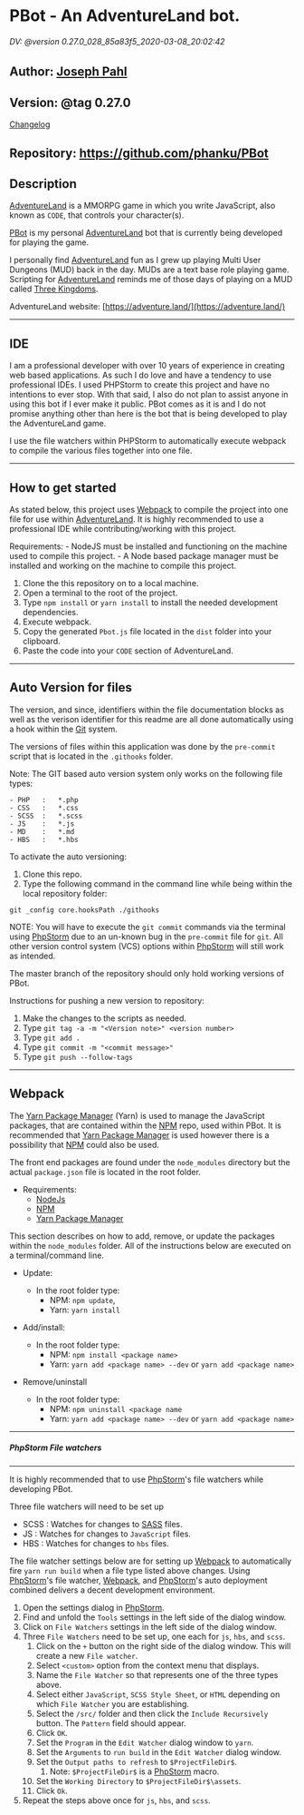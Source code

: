 # PBot - An AdventureLand bot.
###### DV: @version 0.27.0_028_85a83f5_2020-03-08_20:02:42
## Author: [Joseph Pahl]
## Version: @tag 0.27.0

[Changelog](CHANGELOG.md)
    
## Repository: https://github.com/phanku/PBot

## Description
 
[AdventureLand] is a MMORPG game in which you write JavaScript, also known as `CODE`, that controls your character(s).

[PBot] is my personal [AdventureLand] bot that is currently being developed for playing the game. 

I personally find [AdventureLand] fun as I grew up playing Multi User Dungeons (MUD) back in the day. MUDs are a text 
base role playing game. Scripting for [AdventureLand] reminds me of those days of playing on 
a MUD called [Three Kingdoms].

AdventureLand website: [https://adventure.land/](https://adventure.land/)

------------------------------------------------------------
IDE
------------------------------------------------------------

I am a professional developer with over 10 years of experience in creating web based applications. As such I do love
and have a tendency to use professional IDEs. I used PHPStorm to create this project and have no intentions to ever 
stop. With that said, I also do not plan to assist anyone in using this bot if I ever make it public. PBot comes
as it is and I do not promise anything other than here is the bot that is being developed to play the AdventureLand game.  

I use the file watchers within PHPStorm to automatically execute webpack to compile the various files together into
one file. 

------------------------------------------------------------
How to get started
------------------------------------------------------------

As stated below, this project uses [Webpack] to compile the project into one file for use within [AdventureLand].
It is highly recommended to use a professional IDE while contributing/working with this project. 

Requirements:
    - NodeJS must be installed and functioning on the machine used to compile this project.
    - A Node based package manager must be installed and working on the machine to compile this project. 

1) Clone the this repository on to a local machine. 
2) Open a terminal to the root of the project. 
3) Type `npm install` or `yarn install` to install the needed development dependencies.
4) Execute webpack. 
5) Copy the generated `Pbot.js` file located in the `dist` folder into your clipboard.
6) Paste the code into your `CODE` section of AdventureLand.

------------------------------------------------------------
Auto Version for files
------------------------------------------------------------

The version, and since, identifiers within the file documentation blocks as well as the verison identifier for this
readme are all done automatically using a hook within the [Git] system. 

The versions of files within this application was done by the `pre-commit` script that is located
in the `.githooks` folder. 

Note: The GIT based auto version system only works on the following file types: 

    - PHP   :   *.php
    - CSS   :   *.css
    - SCSS  :   *.scss
    - JS    :   *.js
    - MD    :   *.md
    - HBS   :   *.hbs

To activate the auto versioning:
 1) Clone this repo.
 2) Type the following command in the command line while being within the local repository folder:
 
 `git _config core.hooksPath ./githooks`
  
 NOTE: You will have to execute the `git commit` commands via the terminal using [PhpStorm] due to an un-known bug
 in the `pre-commit` file for `git`. All other version control system (VCS) options within [PhpStorm] will still work
 as intended. 

The master branch of the repository should only hold working versions of PBot. 

Instructions for pushing a new version to repository: 
1) Make the changes to the scripts as needed. 
2) Type `git tag -a -m "<Version note>" <version number>`
3) Type `git add .`
4) Type `git commit -m "<commit message>"`
5) Type `git push --follow-tags`
 
------------------------------------------------------------
Webpack 
------------------------------------------------------------ 
    
The [Yarn Package Manager] (Yarn) is used to manage the JavaScript packages, that are contained within the [NPM] repo, 
used within PBot. It is recommended that [Yarn Package Manager] is used however there is a possibility that [NPM] 
could also be used.
 
The front end packages are found under the `node_modules` directory but the actual `package.json` file 
is located in the root folder. 

- Requirements: 
    - [NodeJs]
    - [NPM]
    - [Yarn Package Manager]
    
This section describes on how to add, remove, or update the packages within the `node_modules` folder.
All of the instructions below are executed on a terminal/command line. 

- Update: 
    
    - In the root folder type: 
        - NPM: `npm update`,
        - Yarn: `yarn install`
    
- Add/install:

    - In the root folder type: 
        - NPM: `npm install <package name>`
        - Yarn: `yarn add <package name> --dev` or `yarn add <package name>`
    
- Remove/uninstall

    - In the root folder type: 
        - NPM: `npm uninstall <package name`
        - Yarn: `yarn add <package name> --dev` or `yarn add <package name>`
 
------------------------------------------------------------
##### PhpStorm File watchers
------------------------------------------------------------

It is highly recommended that to use [PhpStorm]'s file watchers while developing PBot.

Three file watchers will need to be set up

- SCSS : Watches for changes to [SASS] files.
- JS : Watches for changes to `JavaScript` files.
- HBS : Watches for changes to `hbs` files.
    
The file watcher settings below are for setting up [Webpack] to automatically fire `yarn run build` when a file type
listed above changes. Using [PhpStorm]'s file watcher, [Webpack], and [PhpStorm]'s auto deployment combined delivers a
decent development environment. 

1. Open the settings dialog in [PhpStorm]. 
2. Find and unfold the `Tools` settings in the left side of the dialog window.
3. Click on `File Watchers` settings in the left side of the dialog window.
4. Three `File Watchers` need to be set up, one each for `js`, `hbs`, and `scss`.
    1. Click on the `+` button on the right side of the dialog window. This will create a new `File watcher`.
    2. Select `<custom>` option from the context menu that displays. 
    3. Name the `File Watcher` so that represents one of the three types above.
    4. Select either `JavaScript`, `SCSS Style Sheet`, or `HTML` depending on which `File Watcher` you are establishing.
    5. Select the `/src/` folder and then click the `Include Recursively` button. The `Pattern` field should appear.
    6. Click `OK`.
    7. Set the `Program` in the `Edit Watcher` dialog window to `yarn`.
    8. Set the `Arguments` to `run build` in the `Edit Watcher` dialog window. 
    9. Set the `Output paths to refresh` to `$ProjectFileDir$`. 
        1. Note: `$ProjectFileDir$` is a [PhpStorm] macro.
    10. Set the `Working Directory` to `$ProjectFileDir$\assets`. 
    11. Click `Ok`.
5. Repeat the steps above once for `js`, `hbs`, and `scss`. 

[//]: # (These are reference links used in the body of this note.)
     
   [Joseph Pahl]: <https://github.com/phanku/>   
   [NodeJs]: <https://nodejs.org/en/>
   [Node Package Manager]: <https://www.npmjs.com/>
   [NPM]: <https://www.npmjs.com/>
   [Yarn Package Manager]: <https://yarnpkg.com/en/>
   [PhpStorm]: <https://www.jetbrains.com/phpstorm/>
   [SASS]: <https://sass-lang.com/>
   [Webpack]: <https://webpack.js.org/>
   [Underscore]: <https://underscorejs.org/>   
   [Git]: <https://git-scm.com/>  
   [PBot]: <https://github.com/phanku/PBot>
   [Three Kingdoms]: <http://3k.org/>
   [AdventureLand]: <https://store.steampowered.com/app/777150/Adventure_Land__The_Code_MMORPG/>
